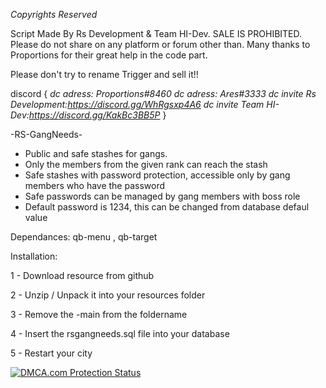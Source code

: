 *Copyrights Reserved*

Script Made By Rs Development & Team HI-Dev. SALE IS PROHIBITED.
Please do not share on any platform or forum other than.
Many thanks to Proportions for their great help in the code part.

Please don't try to rename Trigger and sell it!!

discord {
   *dc adress: Proportions#8460*
   *dc adress: Ares#3333*
   *dc invite Rs Development:https://discord.gg/WhRgsxp4A6* 
   *dc invite Team HI-Dev:https://discord.gg/KakBc3BB5P*
}

-RS-GangNeeds-

- Public and safe stashes for gangs.
- Only the members from the given rank can reach the stash
- Safe stashes with password protection, accessible only by gang members who have the password
- Safe passwords can be managed by gang members with boss role
- Default password is 1234, this can be changed from database defaul value

Dependances: qb-menu , qb-target

Installation:

1 - Download resource from github

2 - Unzip / Unpack it into your resources folder

3 - Remove the -main from the foldername

4 - Insert the rsgangneeds.sql file into your database

5 - Restart your city

<a href="//www.dmca.com/Protection/Status.aspx?ID=eb363eff-6fcc-4eac-bed2-c1ade07a2fde" title="DMCA.com Protection Status" class="dmca-badge"> <img src ="https://images.dmca.com/Badges/dmca_protected_sml_120m.png?ID=eb363eff-6fcc-4eac-bed2-c1ade07a2fde"  alt="DMCA.com Protection Status" /></a>  <script src="https://images.dmca.com/Badges/DMCABadgeHelper.min.js"> </script>

